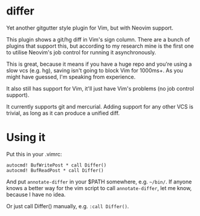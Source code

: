 # differ

Yet another gitgutter style plugin for Vim, but with Neovim support.

This plugin shows a git/hg diff in Vim's sign column. There are a bunch of
plugins that support this, but according to my research mine is the first one
to utilise Neovim's job control for running it asynchronously.

This is great, because it means if you have a huge repo and you're using a slow
vcs (e.g. hg), saving isn't going to block Vim for 1000ms+. As you might have
guessed, I'm speaking from experience.

It also still has support for Vim, it'll just have Vim's problems (no job
control support).

It currently supports git and mercurial. Adding support for any other VCS is
trivial, as long as it can produce a unified diff.

# Using it

Put this in your .vimrc:

    autocmd! BufWritePost * call Differ()
    autocmd! BufReadPost * call Differ()

And put `annotate-differ` in your $PATH somewhere, e.g. `~/bin/`. If anyone
knows a better way for the vim script to call `annotate-differ`, let me know,
because I have no idea.

Or just call Differ() manually, e.g. `:call Differ()`.
